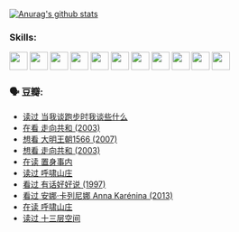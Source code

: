
[![Anurag's github stats](https://github-readme-stats.vercel.app/api?username=w940853815)](https://github.com/anuraghazra/github-readme-stats)

### Skills:

<code><img height="32" src="https://cdn.jsdelivr.net/npm/simple-icons@v5/icons/python.svg"></code>
<code><img height="32" src="https://cdn.jsdelivr.net/npm/simple-icons@v5/icons/javascript.svg"></code>
<code><img height="32" src="https://cdn.jsdelivr.net/npm/simple-icons@v5/icons/django.svg"></code>
<code><img height="32" src="https://cdn.jsdelivr.net/npm/simple-icons@v5/icons/flask.svg"></code>
<code><img height="32" src="https://cdn.jsdelivr.net/npm/simple-icons@v5/icons/vuetify.svg"></code>
<code><img height="32" src="https://cdn.jsdelivr.net/npm/simple-icons@v5/icons/git.svg"></code>
<code><img height="32" src="https://cdn.jsdelivr.net/npm/simple-icons@v5/icons/docker.svg"></code>
<code><img height="32" src="https://cdn.jsdelivr.net/npm/simple-icons@v5/icons/postgresql.svg"></code>
<code><img height="32" src="https://cdn.jsdelivr.net/npm/simple-icons@v5/icons/elasticsearch.svg"></code>
<code><img height="32" src="https://cdn.jsdelivr.net/npm/simple-icons@v5/icons/macos.svg"></code>
<code><img height="32" src="https://cdn.jsdelivr.net/npm/simple-icons@v5/icons/linux.svg"></code>

### 🗣 豆瓣:

<!-- DOUBAN-ACTIVITIES:START -->
- [读过 当我谈跑步时我谈些什么](https://www.douban.com/people/136069238/status/3715422296/?_i=41486250)
- [在看 走向共和‎ (2003)](https://www.douban.com/people/136069238/status/3711470443/?_i=41486250)
- [想看 大明王朝1566‎ (2007)](https://www.douban.com/people/136069238/status/3710980213/?_i=41486250)
- [想看 走向共和‎ (2003)](https://www.douban.com/people/136069238/status/3710980002/?_i=41486250)
- [在读 置身事内](https://www.douban.com/people/136069238/status/3710472151/?_i=41486250)
- [读过 呼啸山庄](https://www.douban.com/people/136069238/status/3710470617/?_i=41486250)
- [看过 有话好好说‎ (1997)](https://www.douban.com/people/136069238/status/3709833172/?_i=41486250)
- [看过 安娜·卡列尼娜 Anna Karénina‎ (2013)](https://www.douban.com/people/136069238/status/3708942010/?_i=41486250)
- [在读 呼啸山庄](https://www.douban.com/people/136069238/status/3701626992/?_i=41486250)
- [读过 十三层空间](https://www.douban.com/people/136069238/status/3700755247/?_i=41486250)
<!-- DOUBAN-ACTIVITIES:END -->
<!--
**w940853815/w940853815** is a ✨ _special_ ✨ repository because its `README.md` (this file) appears on your GitHub profile.

Here are some ideas to get you started:

- 🔭 I’m currently working on ...
- 🌱 I’m currently learning ...
- 👯 I’m looking to collaborate on ...
- 🤔 I’m looking for help with ...
- 💬 Ask me about ...
- 📫 How to reach me: ...
- 😄 Pronouns: ...
- ⚡ Fun fact: ...
-->
